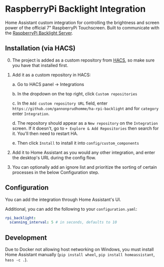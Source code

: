 # RaspberryPi Backlight Integration

Home Assistant custom integration for controlling the brightness and screen power of the official 7" RaspberryPi
Touchscreen. Built to communicate with the [RaspberryPi Backlight Server](https://github.com/gannonprudhomme/RaspberryPi-Backlight-Server).

## Installation (via HACS)

0. The project is added as a custom repository from [HACS](), so make sure you have that installed first.

1. Add it as a custom repository in HACS:

    a. Go to HACS panel -> Integrations

    b. In the dropdown on the top right, click `Custom repositories`

    c. In the `Add custom repository URL` field, enter `https://github.com/gannonprudhomme/ha-rpi-backlight`
    and for `category` enter `Integration`.

    d. The repository should appear as a `New repository` on the `Integration` screen. If it doesn't,
    go to `+ Explore & Add Repositories` then search for it. You'll then need to restart HA.

    e. Then click `Install` to install it into `config/custom_components`

2. Add it to Home Assistant as you would any other integration, and enter the desktop's URL
during the config flow.

3. You can optionally add an ignore list and prioritize the sorting of certain processes in the
below Configuration step.

## Configuration

You can add the integration through Home Assistant's UI.

Additional, you can add the following to your `configuration.yaml`:

```yaml
rpi_backlight:
  scanning_interval: 5 # in seconds, defaults to 10
```

## Development

Due to Docker not allowing host networking on Windows, you must install Home Assistant manually
(`pip install wheel`, `pip install homeassistant`, `hass -c .`).
